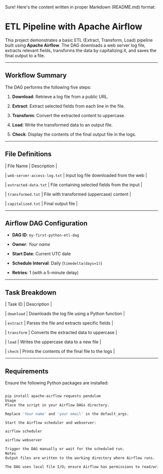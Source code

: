 Sure! Here's the content written in proper Markdown (README.md) format:

# ETL Pipeline with Apache Airflow

This project demonstrates a basic ETL (Extract, Transform, Load) pipeline built using **Apache Airflow**. The DAG downloads a web server log file, extracts relevant fields, transforms the data by capitalizing it, and saves the final output to a file.

---

## Workflow Summary

The DAG performs the following five steps:

1. **Download**: Retrieve a log file from a public URL.

2. **Extract**: Extract selected fields from each line in the file.

3. **Transform**: Convert the extracted content to uppercase.

4. **Load**: Write the transformed data to an output file.

5. **Check**: Display the contents of the final output file in the logs.

---

## File Definitions

| File Name              | Description                                       |

| `web-server-access-log.txt` | Input log file downloaded from the web          |

| `extracted-data.txt`         | File containing selected fields from the input |

| `transformed.txt`            | File with transformed (uppercase) content      |

| `capitalized.txt`            | Final output file                              |

---

## Airflow DAG Configuration

- **DAG ID**: `my-first-python-etl-dag`

- **Owner**: *Your name*

- **Start Date**: Current UTC date

- **Schedule Interval**: Daily (`timedelta(days=1)`)

- **Retries**: 1 (with a 5-minute delay)

---

## Task Breakdown

| Task ID         | Description                                        |

| `download`      | Downloads the log file using a Python function     |

| `extract`       | Parses the file and extracts specific fields       |

| `transform`     | Converts the extracted data to uppercase           |

| `load`          | Writes the uppercase data to a new file            |

| `check`         | Prints the contents of the final file to the logs  |

---

## Requirements

Ensure the following Python packages are installed:

```bash

pip install apache-airflow requests pendulum
Usage
Place the script in your Airflow DAGs directory.

Replace 'Your name' and 'your email' in the default_args.

Start the Airflow scheduler and webserver:

airflow scheduler

airflow webserver

Trigger the DAG manually or wait for the scheduled run.
Notes
Output files are written to the working directory where Airflow runs.

The DAG uses local file I/O; ensure Airflow has permissions to read/write in the working directory.

 
